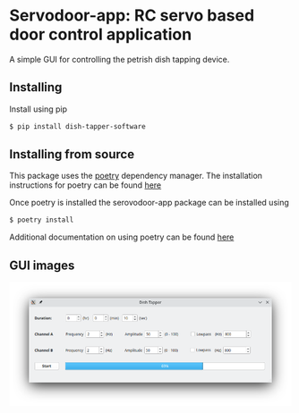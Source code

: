 # Servodoor-app: RC servo based door control application  

A simple GUI for controlling the petrish dish tapping device.

## Installing
Install using pip 

```bash
$ pip install dish-tapper-software 
```

## Installing from source

This package uses the [poetry](https://python-poetry.org/) dependency manager.
The installation instructions for poetry can be found
[here](https://python-poetry.org/docs/#installation)

Once poetry is installed the serovodoor-app package can be installed using

```bash
$ poetry install
```
Additional documentation on using poetry can be found
[here](https://python-poetry.org/docs/)

## GUI images

![connect_tab](images/screenshot.png)


